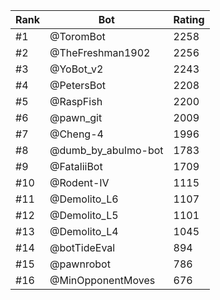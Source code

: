 Rank|Bot|Rating
---|---|---
#1|@ToromBot|2258
#2|@TheFreshman1902|2256
#3|@YoBot_v2|2243
#4|@PetersBot|2208
#5|@RaspFish|2200
#6|@pawn_git|2009
#7|@Cheng-4|1996
#8|@dumb_by_abulmo-bot|1783
#9|@FataliiBot|1709
#10|@Rodent-IV|1115
#11|@Demolito_L6|1107
#12|@Demolito_L5|1101
#13|@Demolito_L4|1045
#14|@botTideEval|894
#15|@pawnrobot|786
#16|@MinOpponentMoves|676
